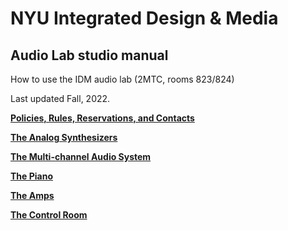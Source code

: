 # NYU Integrated Design & Media
## Audio Lab studio manual
How to use the IDM audio lab (2MTC, rooms 823/824)

Last updated Fall, 2022.

**[Policies, Rules, Reservations, and Contacts](./rules.md)**

**[The Analog Synthesizers](./synths.md)**

**[The Multi-channel Audio System](./multichannel.md)**

**[The Piano](./piano.md)**

**[The Amps](./amps.md)**

**[The Control Room](./controlroom.md)**


